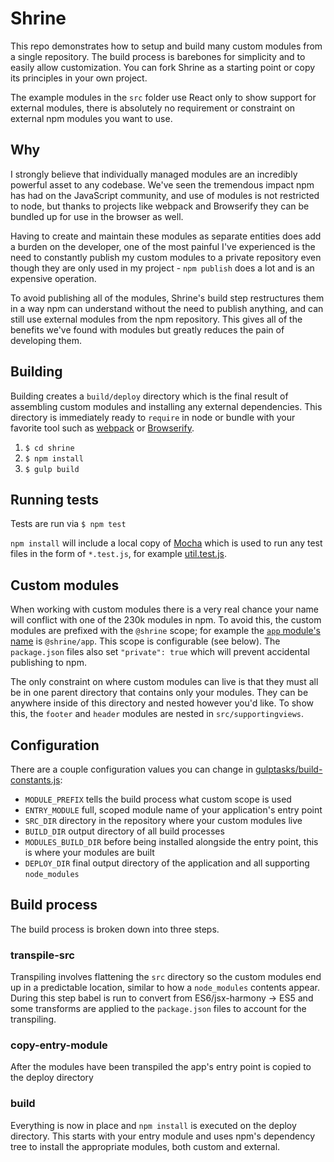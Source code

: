 # Shrine

This repo demonstrates how to setup and build many custom modules from a single repository. The build process is barebones for simplicity and to easily allow customization. You can fork Shrine as a starting point or copy its principles in your own project.

The example modules in the `src` folder use React only to show support for external modules, there is absolutely no requirement or constraint on external npm modules you want to use.

## Why
I strongly believe that individually managed modules are an incredibly powerful asset to any codebase. We've seen the tremendous impact npm has had on the JavaScript community, and use of modules is not restricted to node, but thanks to projects like webpack and Browserify they can be bundled up for use in the browser as well.

Having to create and maintain these modules as separate entities does add a burden on the developer, one of the most painful I've experienced is the need to constantly publish my custom modules to a private repository even though they are only used in my project - `npm publish` does a lot and is an expensive operation.

To avoid publishing all of the modules, Shrine's build step restructures them in a way npm can understand without the need to publish anything, and can still use external modules from the npm repository. This gives all of the benefits we've found with modules but greatly reduces the pain of developing them.

## Building
Building creates a `build/deploy` directory which is the final result of assembling custom modules and installing any external dependencies. This directory is immediately ready to `require` in node or bundle with your favorite tool such as [webpack](https://webpack.github.io/) or [Browserify](http://browserify.org/). 

1. `$ cd shrine`
2. `$ npm install`
3. `$ gulp build`

## Running tests
Tests are run via `$ npm test`

`npm install` will include a local copy of [Mocha](https://mochajs.org/) which is used to run any test files in the form of `*.test.js`, for example [util.test.js](https://github.com/chandlerprall/shrine/tree/master/src/util/tests/util.test.js).

## Custom modules
When working with custom modules there is a very real chance your name will conflict with one of the 230k modules in npm. To avoid this, the custom modules are prefixed with the `@shrine` scope; for example the [`app` module's name](https://github.com/chandlerprall/shrine/blob/master/src/app/package.json) is `@shrine/app`. This scope is configurable (see below). The `package.json` files also set `"private": true` which will prevent accidental publishing to npm.

The only constraint on where custom modules can live is that they must all be in one parent directory that contains only your modules. They can be anywhere inside of this directory and nested however you'd like. To show this, the `footer` and `header` modules are nested in `src/supportingviews`.

## Configuration
There are a couple configuration values you can change in [gulptasks/build-constants.js](https://github.com/chandlerprall/shrine/blob/master/gulptasks/build-constants.js):

* `MODULE_PREFIX` tells the build process what custom scope is used
* `ENTRY_MODULE` full, scoped module name of your application's entry point
* `SRC_DIR` directory in the repository where your custom modules live
* `BUILD_DIR` output directory of all build processes
* `MODULES_BUILD_DIR` before being installed alongside the entry point, this is where your modules are built
* `DEPLOY_DIR` final output directory of the application and all supporting `node_modules`

## Build process
The build process is broken down into three steps.

### transpile-src
Transpiling involves flattening the `src` directory so the custom modules end up in a predictable location, similar to how a `node_modules` contents appear. During this step babel is run to convert from ES6/jsx-harmony -> ES5 and some transforms are applied to the `package.json` files to account for the transpiling.

### copy-entry-module
After the modules have been transpiled the app's entry point is copied to the deploy directory

### build
Everything is now in place and `npm install` is executed on the deploy directory. This starts with your entry module and uses npm's dependency tree to install the appropriate modules, both custom and external.
